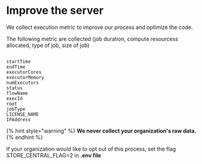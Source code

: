 # Improve the server

We collect execution metric to improve our process and optimize the code. 

The following metric are collected \(job duration, compute resourcess allocated, type of job, size of job\)

```text

startTime
endTime
executorCores
executorMemory
numExecutors
status
flowName
execId
root
jobType
LICENSE_NAME
IPAddress
```



{% hint style="warning" %}
**We never collect your organization's raw data.** 
{% endhint %}



If your organization would like to opt out of this process, set the flag STORE\_CENTRAL\_FLAG=2 in **.env file**

